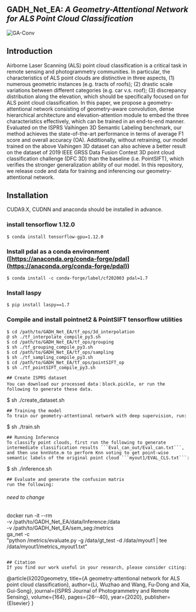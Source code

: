 ## GADH_Net_EA: *A Geometry-Attentional Network for ALS Point Cloud Classification*
![GA-Conv](https://github.com/WuzhaoLee/GADH_Net_EA/blob/master/doc/GA-Conv.png)
## Introduction
Airborne Laser Scanning (ALS) point cloud classification is a critical task in remote sensing and
photogrammetry communities. In particular, the characteristics of ALS point clouds are distinctive
in three aspects, (1) numerous geometric instances (e.g. tracts of roofs); (2) drastic scale variations
between different categories (e.g. car v.s. roof); (3) discrepancy distribution along the elevation,
which should be specifically focused on for ALS point cloud classification. In this paper, we propose
a geometry-attentional network consisting of geometry-aware convolution, dense hierarchical architecture
and elevation-attention module to embed the three characteristics effectively, which can be
trained in an end-to-end manner. Evaluated on the ISPRS Vaihingen 3D Semantic Labeling benchmark,
our method achieves the state-of-the-art performance in terms of average F1 score and overall
accuracy (OA). Additionally, without retraining, our model trained on the above Vaihingen 3D dataset
can also achieve a better result on the dataset of 2019 IEEE GRSS Data Fusion Contest 3D point cloud
classification challenge (DFC 3D) than the baseline (i.e. PointSIFT), which verifies the stronger generalization
ability of our model.
In this repository, we release code and data for training and inferencing our geometry-attentional network.
## Installation
CUDA9.X, CUDNN and anaconda should be installed in advance.
### install tensorflow 1.12.0
``` 
$ conda install tensorflow-gpu=1.12.0
```
### Install pdal as a conda environment ([https://anaconda.org/conda-forge/pdal](https://anaconda.org/conda-forge/pdal))
```
$ conda install -c conda-forge/label/cf202003 pdal=1.7
```
### Install laspy
```
$ pip install laspy==1.7
```
### Compile and install pointnet2 & PointSIFT tensorflow utilities
```
$ cd /path/to/GADH_Net_EA/tf_ops/3d_interpolation
@ sh ./tf_interpolate_compile_py3.sh
$ cd /path/to/GADH_Net_EA/tf_ops/grouping
$ sh ./tf_grouping_compile_py3.sh
$ cd /path/to/GADH_Net_EA/tf_ops/sampling
$ sh ./tf_sampling_compile_py3.sh
$ cd /path/to/GADH_Net_EA/tf_ops/pointSIFT_op
$ sh ./tf_pointSIFT_compile_py3.sh

## Create ISPRS dataset
You can download our processed data：block.pickle, or run the following to generate these data.
```
$ sh ./create_dataset.sh
```
## Training the model
To train our geometry-attentional network with deep supervision, run:
```
$ sh ./train.sh
```
## Running Inference
To classify point clouds, first run the following to generate intermediate classification results ```Eval_can_out/Eval_can.txt```, and then use knnVote.m to perform Knn voting to get point-wise semantic labels of the original point cloud ```myout1/EVAL_CLS.txt```:
```
$ sh ./inference.sh
```
## Evaluate and generate the confusion matrix
run the following:
```
###### need to change
docker run -it --rm \
    -v /path/to/GADH_Net_EA/data/Inference:/data \
    -v /path/to/GADH_Net_EA/sem_seg:/metrics \
    ga_net -c \
   "python /metrics/evaluate.py -g /data/gt_test -d /data/myout1 | tee /data/myout1/metrics_myout1.txt"
```

## Citation
If you find our work useful in your research, please consider citing:
```
@article{li2020geometry,
  title={A geometry-attentional network for ALS point cloud classification},
  author={Li, Wuzhao and Wang, Fu-Dong and Xia, Gui-Song},
  journal={ISPRS Journal of Photogrammetry and Remote Sensing},
  volume={164},
  pages={26--40},
  year={2020},
  publisher={Elsevier}
}
```
